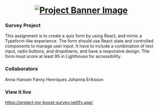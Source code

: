 <h1 align="center">
  <a href="">
    <img src="/src/assets/survey.svg" alt="Project Banner Image">
  </a>
</h1>

### Survey Project

This assignment is to create a quiz form by using React, and mimic a Typeform-like experience. The form should use React state and controlled components to manage user input. It have to include a combination of text input, radio buttons, and dropdowns, and have a responsive design. The form must score at least 95 in Lighthouse for accessibility.

### Collaborators
Anna Hansen
Fanny Henriques
Johanna Eriksson

### View it live

https://project-joy-boost-survey.netlify.app/


